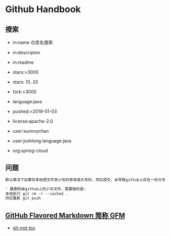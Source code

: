 # Github Handbook

## 搜索
* in:name 仓库名搜索
* in:descripton
* in:readme

* stars:>3000
* stars: 10..20
* fork:>3000

* language:java

* pushed:>2019-01-03
* license:apache-2.0

* user:sunnnychan
* user:joshlong language:java
* org:spring-cloud

## 问题
```md
默认情况下如果你本地把文件夹小写的修改成大写的，然后提交，会导致github上存在一份大写的和一份小写的文件夹。

* 要删除掉github上的小写文件，需要做的是:
本地执行 git rm -r --cached . 
然后重新 git push
```

## [GitHub Flavored Markdown 简称 GFM](https://github.com/guodongxiaren/README)
* [gh-md-toc](https://github.com/ekalinin/github-markdown-toc)
